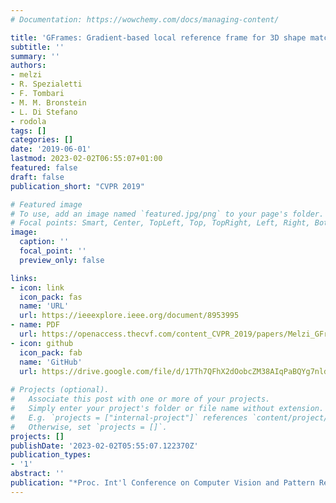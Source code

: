 ```yaml
---
# Documentation: https://wowchemy.com/docs/managing-content/

title: 'GFrames: Gradient-based local reference frame for 3D shape matching'
subtitle: ''
summary: ''
authors:
- melzi
- R. Spezialetti
- F. Tombari
- M. M. Bronstein
- L. Di Stefano
- rodola
tags: []
categories: []
date: '2019-06-01'
lastmod: 2023-02-02T06:55:07+01:00
featured: false
draft: false
publication_short: "CVPR 2019"

# Featured image
# To use, add an image named `featured.jpg/png` to your page's folder.
# Focal points: Smart, Center, TopLeft, Top, TopRight, Left, Right, BottomLeft, Bottom, BottomRight.
image:
  caption: ''
  focal_point: ''
  preview_only: false

links:
- icon: link
  icon_pack: fas
  name: 'URL'
  url: https://ieeexplore.ieee.org/document/8953995
- name: PDF
  url: https://openaccess.thecvf.com/content_CVPR_2019/papers/Melzi_GFrames_Gradient-Based_Local_Reference_Frame_for_3D_Shape_Matching_CVPR_2019_paper.pdf
- icon: github
  icon_pack: fab
  name: 'GitHub'
  url: https://drive.google.com/file/d/17Th7QFhX2dOobcZM38AIqPaBQYg7nldW/view
    
# Projects (optional).
#   Associate this post with one or more of your projects.
#   Simply enter your project's folder or file name without extension.
#   E.g. `projects = ["internal-project"]` references `content/project/deep-learning/index.md`.
#   Otherwise, set `projects = []`.
projects: []
publishDate: '2023-02-02T05:55:07.122370Z'
publication_types:
- '1'
abstract: ''
publication: "*Proc. Int'l Conference on Computer Vision and Pattern Recognition (CVPR)*"
---
```

